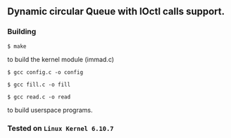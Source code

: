 ## Dynamic circular Queue with IOctl calls support.

### Building
`$ make`

to build the kernel module (immad.c)

`$ gcc config.c -o config`

`$ gcc fill.c -o fill`

`$ gcc read.c -o read`

to build userspace programs.

### Tested on `Linux Kernel 6.10.7`

